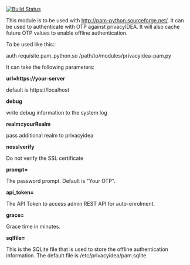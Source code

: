[![Build Status](https://travis-ci.org/privacyidea/pam_python.svg?branch=master)](https://travis-ci.org/privacyidea/pam_python)

This module is to be used with http://pam-python.sourceforge.net/.
It can be used to authenticate with OTP against privacyIDEA. It will also
cache future OTP values to enable offline authentication.

To be used like this::

   auth   requisite    pam_python.so /path/to/modules/privacyidea-pam.py

It can take the following parameters:

**url=https://your-server**

   default is https://localhost

**debug**

   write debug information to the system log

**realm=yourRealm**

   pass additional realm to privacyidea

**nosslverify**

   Do not verify the SSL certificate

**prompt=<Prompt>**

   The password prompt. Default is "Your OTP".

**api_token=<token>**

   The API Token to access admin REST API for auto-enrolment.

**grace=<time>**

   Grace time in minutes.

**sqlfile=<file>**

   This is the SQLite file that is used to store the offline authentication
   information.
   The default file is /etc/privacyidea/pam.sqlite
